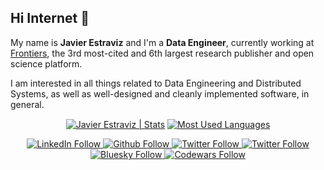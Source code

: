 ## Hi Internet 🖖

My name is **Javier Estraviz** and I'm a **Data Engineer**, currently working at [Frontiers](https://www.frontiersin.org/), the 3rd most-cited and 6th largest research publisher and open science platform.

I am interested in all things related to Data Engineering and Distributed Systems, as well as well-designed and cleanly implemented software, in general.

<div align="center">

  <p>
    <a href="https://github.com/estraviz/github-readme-stats"><img align="center" src="https://github-readme-stats.vercel.app/api?username=estraviz&show_icons=true&include_all_commits=true&theme=dracula&hide_border=true" alt="Javier Estraviz | Stats" /></a> <a href="https://github.com/estraviz/github-readme-stats"><img align="center" src="https://github-readme-stats.vercel.app/api/top-langs/?username=estraviz&hide=html,scss,stylus,blade,jupyter%20notebook,CSS,javascript&layout=compact&theme=dracula&hide_border=true" alt="Most Used Languages" /></a>
  </p>
  
  <p>
    <a class="header-badge" target="_blank" href="https://www.linkedin.com/in/javierestraviz/">
        <img alt="LinkedIn Follow" src="https://img.shields.io/badge/style--5eba00.svg?label=LinkedIn&logo=linkedin&style=social&logoColor=0285FF">
    </a>
    <a class="header-badge" target="_blank" href="https://github.com/estraviz">
        <img alt="Github Follow" src="https://img.shields.io/github/followers/estraviz?label=follow&style=social">
    </a>
    <a class="header-badge" target="_blank" href="https://thedataisflat.com/">
        <img alt="Twitter Follow" src="https://img.shields.io/badge/--website?label=blog&logo=awesome-lists&style=social&logoColor=2257ea">
    </a>
    <a class="header-badge" target="_blank" href="https://twitter.com/estraviz">
        <img alt="Twitter Follow" src="https://img.shields.io/twitter/follow/estraviz?style=social&logoColor=0285FF">
    </a>
    <a class="header-badge" target="_blank" href="https://estraviz.bsky.social">
        <img alt="Bluesky Follow" src="https://img.shields.io/badge/style--0285FF.svg?label=@estraviz.bsky.social&logo=bluesky&style=social&logoColor=0285FF">
    </a>
    <a class="header-badge" target="_blank" href="https://www.codewars.com/users/estraviz">
        <img alt="Codewars Follow" src="https://www.codewars.com/users/estraviz/badges/micro">
    </a>
  </p>
</div>
